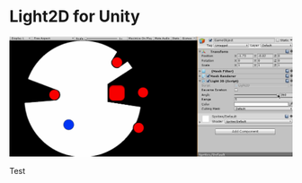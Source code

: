 # Light2D for Unity

![Light2D](https://github.com/GhostYii/GhostYii.github.io/raw/master/assets/img/Unity2D/fin.gif)

Test